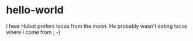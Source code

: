 # hello-world

I hear Hubot prefers tacos from the moon. He probably wasn't eating tacos where I come from ; -)
